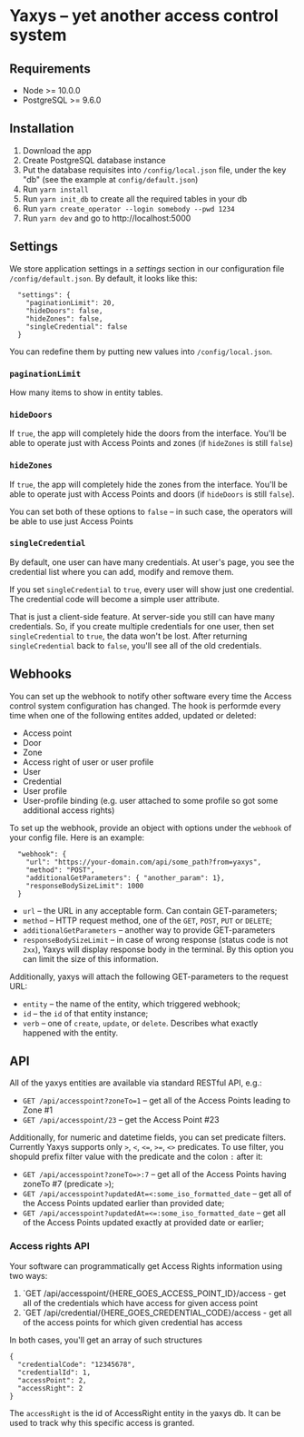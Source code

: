 # Yaxys – yet another access control system

## Requirements

* Node >= 10.0.0
* PostgreSQL >= 9.6.0

## Installation
1. Download the app
1. Create PostgreSQL database instance
1. Put the database requisites into `/config/local.json` file, under the key "db" (see the example at `config/default.json`)
1. Run `yarn install`
1. Run `yarn init_db` to create all the required tables in your db
1. Run `yarn create_operator --login somebody --pwd 1234`
1. Run `yarn dev` and go to http://localhost:5000

## Settings

We store application settings in a _settings_ section in our configuration file `/config/default.json`.
By default, it looks like this:

```
  "settings": {
    "paginationLimit": 20,
    "hideDoors": false,
    "hideZones": false,
    "singleCredential": false
  }
```

You can redefine them by putting new values into `/config/local.json`.

### `paginationLimit`
How many items to show in entity tables.

### `hideDoors`
If `true`, the app will completely hide the doors from the interface.
You'll be able to operate just with Access Points and zones (if `hideZones` is still `false`)

### `hideZones`
If `true`, the app will completely hide the zones from the interface.
You'll be able to operate just with Access Points and doors (if `hideDoors` is still `false`).

You can set both of these options to `false` – in such case, the operators will be able to use just Access Points

### `singleCredential`

By default, one user can have many credentials. At user's page, you see the credential list where you can
add, modify and remove them.

If you set `singleCredential` to `true`, every user will show just one credential.
The credential code will become a simple user attribute.

That is just a client-side feature. At server-side you still can have many credentials.
So, if you create multiple credentials for one user, then set `singleCredential` to `true`, the data won't be lost.
After returning `singleCredential` back to `false`, you'll see all of the old credentials.

## Webhooks

You can set up the webhook to notify other software every time the Access control system configuration has changed.
The hook is performde every time when one of the following entites added, updated or deleted:
* Access point
* Door
* Zone
* Access right of user or user profile
* User
* Credential
* User profile
* User-profile binding (e.g. user attached to some profile so got some additional access rights)

To set up the webhook, provide an object with options under the `webhook` of your config file.
Here is an example:
```
  "webhook": {
    "url": "https://your-domain.com/api/some_path?from=yaxys",
    "method": "POST",
    "additionalGetParameters": { "another_param": 1},
    "responseBodySizeLimit": 1000
  }
```

* `url` – the URL in any acceptable form. Can contain GET-parameters;
* `method` – HTTP request method, one of the `GET`, `POST`, `PUT` or `DELETE`;
* `additionalGetParameters` – another way to provide GET-parameters
* `responseBodySizeLimit` – in case of wrong response (status code is not `2xx`), Yaxys will display response body in the terminal. By this option you can limit the size of this information.

Additionally, yaxys will attach the following GET-parameters to the request URL:
* `entity` – the name of the entity, which triggered webhook;
* `id` – the `id` of that entity instance;
* `verb` – one of `create`, `update`, or `delete`. Describes what exactly happened with the entity.

## API

All of the yaxys entities are available via standard RESTful API, e.g.:

* `GET /api/accesspoint?zoneTo=1` – get all of the Access Points leading to Zone #1
* `GET /api/accesspoint/23` – get the Access Point #23


Additionally, for numeric and datetime fields, you can set predicate filters. Currently Yaxys supports only `>`, `<`, `<=`, `>=`, `<>` predicates.
To use filter, you shopuld prefix filter value with the predicate and the colon `:` after it:


* `GET /api/accesspoint?zoneTo=>:7` – get all of the Access Points having zoneTo #7 (predicate `>`);
* `GET /api/accesspoint?updatedAt=<:some_iso_formatted_date` – get all of the Access Points updated earlier than provided date;
* `GET /api/accesspoint?updatedAt=<=:some_iso_formatted_date` – get all of the Access Points updated exactly at provided date or earlier;

### Access rights API

Your software can programmatically get Access Rights information using two ways:

1. `GET /api/accesspoint/{HERE_GOES_ACCESS_POINT_ID}/access - get all of the credentials which have access for given access point
1. `GET /api/credential/{HERE_GOES_CREDENTIAL_CODE}/access - get all of the access points for which given credential has access

In both cases, you'll get an array of such structures
```
{
  "credentialCode": "12345678",
  "credentialId": 1,
  "accessPoint": 2,
  "accessRight": 2
}
```

The `accessRight` is the id of AccessRight entity in the yaxys db. It can be used to track why this specific access is granted.
